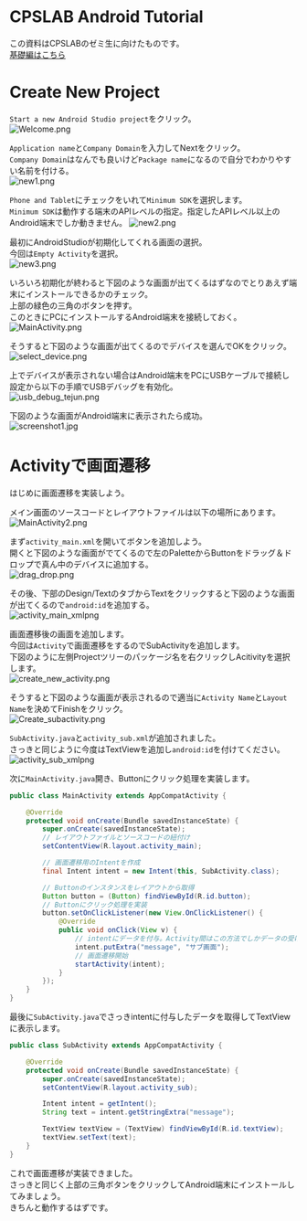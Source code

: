 # CPSLAB Android Tutorial
この資料はCPSLABのゼミ生に向けたものです。  
[基礎編はこちら](./document.md)

# Create New Project
`Start a new Android Studio project`をクリック。  
![Welcome.png](./image/Welcome.png)

`Application name`と`Company Domain`を入力してNextをクリック。  
`Company Domain`はなんでも良いけど`Package name`になるので自分でわかりやすい名前を付ける。  
![new1.png](./image/Create_New_Project1.png)

`Phone and Tablet`にチェックをいれて`Minimum SDK`を選択します。  
`Minimum SDK`は動作する端末のAPIレベルの指定。指定したAPIレベル以上のAndroid端末でしか動きません。
![new2.png](./image/Create_New_Project2.png)

最初にAndroidStudioが初期化してくれる画面の選択。  
今回は`Empty Activity`を選択。  
![new3.png](./image/Create_New_Project3.png)

いろいろ初期化が終わると下図のような画面が出てくるはずなのでとりあえず端末にインストールできるかのチェック。  
上部の緑色の三角のボタンを押す。  
このときにPCにインストールするAndroid端末を接続しておく。
![MainActivity.png](./image/MainActivity.png)

そうすると下図のような画面が出てくるのでデバイスを選んでOKをクリック。  
![select_device.png](./image/select_device.png)

上でデバイスが表示されない場合はAndroid端末をPCにUSBケーブルで接続し設定から以下の手順でUSBデバッグを有効化。  
![usb_debug_tejun.png](./image/usb_debug_tejun.png)

下図のような画面がAndroid端末に表示されたら成功。  
![screenshot1.jpg](./image/screenshot1.jpg)

# Activityで画面遷移
はじめに画面遷移を実装しよう。  

メイン画面のソースコードとレイアウトファイルは以下の場所にあります。  
![MainActivity2.png](./image/MainActivity2.png)

まず`activity_main.xml`を開いてボタンを追加しよう。  
開くと下図のような画面がでてくるので左のPaletteからButtonをドラッグ＆ドロップで真ん中のデバイスに追加する。  
![drag_drop.png](./image/drag_drop.png)

その後、下部のDesign/TextのタブからTextをクリックすると下図のような画面が出てくるので`android:id`を追加する。  
![activity_main_xmlpng](./image/activity_main_xml.png)

画面遷移後の画面を追加します。  
今回は`Activity`で画面遷移をするのでSubActivityを追加します。  
下図のように左側Projectツリーのパッケージ名を右クリックしAcitivityを選択します。  
![create_new_activity.png](./image/create_new_activity.png)

そうすると下図のような画面が表示されるので適当に`Activity Name`と`Layout Name`を決めてFinishをクリック。  
![Create_subactivity.png](./image/Create_subactivity.png)

`SubActivity.java`と`activity_sub.xml`が追加されました。  
さっきと同じように今度はTextViewを追加し`android:id`を付けてください。  
![activity_sub_xmlpng](./image/activity_sub_xml.png)

次に`MainActivity.java`開き、Buttonにクリック処理を実装します。  

```java
public class MainActivity extends AppCompatActivity {

    @Override
    protected void onCreate(Bundle savedInstanceState) {
        super.onCreate(savedInstanceState);
        // レイアウトファイルとソースコードの紐付け
        setContentView(R.layout.activity_main);

        // 画面遷移用のIntentを作成
        final Intent intent = new Intent(this, SubActivity.class);

        // Buttonのインスタンスをレイアウトから取得
        Button button = (Button) findViewById(R.id.button);
        // Buttonにクリック処理を実装
        button.setOnClickListener(new View.OnClickListener() {
            @Override
            public void onClick(View v) {
                // intentにデータを付与。Activity間はこの方法でしかデータの受け渡しが不可能
                intent.putExtra("message", "サブ画面");
                // 画面遷移開始
                startActivity(intent);
            }
        });
    }
}
```
最後に`SubActivity.java`でさっきintentに付与したデータを取得してTextViewに表示します。  

```java
public class SubActivity extends AppCompatActivity {

    @Override
    protected void onCreate(Bundle savedInstanceState) {
        super.onCreate(savedInstanceState);
        setContentView(R.layout.activity_sub);

        Intent intent = getIntent();
        String text = intent.getStringExtra("message");

        TextView textView = (TextView) findViewById(R.id.textView);
        textView.setText(text);
    }
}
```

これで画面遷移が実装できました。  
さっきと同じく上部の三角ボタンをクリックしてAndroid端末にインストールしてみましょう。  
きちんと動作するはずです。  

